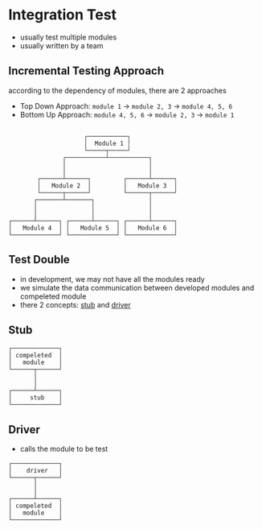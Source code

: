 # Integration Test

- usually test multiple modules
- usually written by a team

## Incremental Testing Approach

according to the dependency of modules, there are 2 approaches

- Top Down Approach: `module 1` -> `module 2, 3` -> `module 4, 5, 6`
- Bottom Up Approach: `module 4, 5, 6` -> `module 2, 3` -> `module 1`

```

                     ┌───────────┐
                     │  Module 1 │
                     └─────┬─────┘
               ┌───────────┴───────────┐
               │                       │
               │                       │
        ┌──────┴──────┐         ┌──────┴──────┐
        │   Module 2  │         │   Module 3  │
        └──────┬──────┘         └──────┬──────┘
       ┌───────┴───────┐               │
       │               │               │
       │               │               │
┌──────┴──────┐ ┌──────┴──────┐ ┌──────┴──────┐
│   Module 4  │ │   Module 5  │ │   Module 6  │
└─────────────┘ └─────────────┘ └─────────────┘
```

## Test Double

- in development, we may not have all the modules ready
- we simulate the data communication between developed modules and compeleted module
- there 2 concepts: [stub](#stub) and [driver](#driver)

## Stub

```
┌─────────────┐
│ compeleted  │
│   module    │
└──────┬──────┘
       │
       │
┌──────┴──────┐
│     stub    │
└─────────────┘
```

## Driver

- calls the module to be test

```
┌─────────────┐
│    driver   │
└──────┬──────┘
       │
       │
┌──────┴──────┐
│ compeleted  │
│   module    │
└─────────────┘
```
